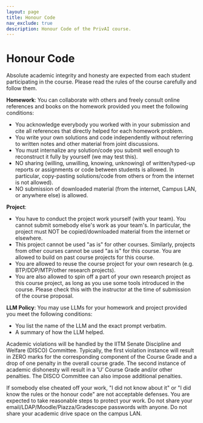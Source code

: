 ```yaml
---
layout: page
title: Honour Code
nav_exclude: true
description: Honour Code of the PrivAI course.
---
```


# Honour Code

Absolute academic integrity and honesty are expected from each student participating in the course. Please read the rules of the course carefully and follow them.

**Homework**:
You can collaborate with others and freely consult online references and books on the homework provided you meet the following conditions: 
- You acknowledge everybody you worked with in your submission and cite all references that directly helped for each homework problem.
- You write your own solutions and code independently without referring to written notes and other material from joint discussions.
- You must internalize any solution/code you submit well enough to reconstruct it fully by yourself (we may test this).
- NO sharing (willing, unwilling, knowing, unknowing) of written/typed-up reports or assignments or code between students is allowed. In particular, copy-pasting solutions/code from others or from the internet is not allowed). 
- NO submission of downloaded material (from the internet, Campus LAN, or anywhere else) is allowed.

**Project**:
- You have to conduct the project work yourself (with your team). You cannot submit somebody else's work as your team's. In particular, the project must NOT be copied/downloaded material from the internet or elsewhere.
- This project cannot be used "as is" for other courses. Similarly, projects from other courses cannot be used "as is" for this course. You are allowed to build on past course projects for this course.
- You are allowed to reuse the course project for your own research (e.g. BTP/DDP/MTP/other research projects).
- You are also allowed to spin off a part of your own research project as this course project, as long as you use some tools introduced in the course. Please check this with the instructor at the time of submission of the course proposal.

**LLM Policy**:
You may use LLMs for your homework and project provided you meet the following conditions: 
- You list the name of the LLM and the exact prompt verbatim. 
- A summary of how the LLM helped.


Academic violations will be handled by the IITM Senate Discipline and Welfare (DISCO) Committee. 
Typically, the first violation instance will result in ZERO marks for the corresponding component of the Course Grade and a drop of one penalty in the overall course grade. 
The second instance of academic dishonesty will result in a ’U’ Course Grade and/or other penalties. The DISCO Committee can also impose additional penalties.

If somebody else cheated off your work, "I did not know about it" or "I did know the rules or the honour code" are not acceptable defenses.
You are expected to take reasonable steps to protect your work. Do not share your email/LDAP/Moodle/Piazza/Gradescope passwords with anyone. Do not share your academic drive space on the campus LAN.


